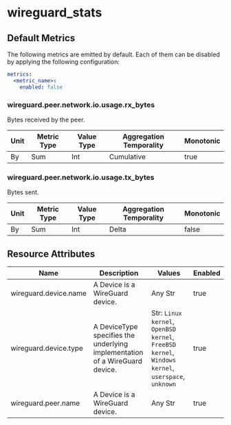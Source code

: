 [comment]: <> (Code generated by mdatagen. DO NOT EDIT.)

# wireguard_stats

## Default Metrics

The following metrics are emitted by default. Each of them can be disabled by applying the following configuration:

```yaml
metrics:
  <metric_name>:
    enabled: false
```

### wireguard.peer.network.io.usage.rx_bytes

Bytes received by the peer.

| Unit | Metric Type | Value Type | Aggregation Temporality | Monotonic |
| ---- | ----------- | ---------- | ----------------------- | --------- |
| By | Sum | Int | Cumulative | true |

### wireguard.peer.network.io.usage.tx_bytes

Bytes sent.

| Unit | Metric Type | Value Type | Aggregation Temporality | Monotonic |
| ---- | ----------- | ---------- | ----------------------- | --------- |
| By | Sum | Int | Delta | false |

## Resource Attributes

| Name | Description | Values | Enabled |
| ---- | ----------- | ------ | ------- |
| wireguard.device.name | A Device is a WireGuard device. | Any Str | true |
| wireguard.device.type | A DeviceType specifies the underlying implementation of a WireGuard device. | Str: ``Linux kernel``, ``OpenBSD kernel``, ``FreeBSD kernel``, ``Windows kernel``, ``userspace``, ``unknown`` | true |
| wireguard.peer.name | A Device is a WireGuard device. | Any Str | true |
